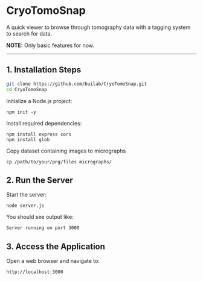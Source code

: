 # CryoTomoSnap

A quick viewer to browse through tomography data with a tagging system to search for data.

**NOTE:** Only basic features for now.

---

## 1. Installation Steps

```bash
git clone https://github.com/builab/CryoTomoSnap.git
cd CryoTomoSnap
```


Initialize a Node.js project:
```
npm init -y
```

Install required dependencies:
```
npm install express cors
npm install glob
```

Copy dataset containing images to micrographs
```
cp /path/to/your/png/files micrographs/
```

## 2. Run the Server

Start the server:
```
node server.js
```

You should see output like:
```
Server running on port 3000
```

## 3. Access the Application

Open a web browser and navigate to:
```
http://localhost:3000
```
